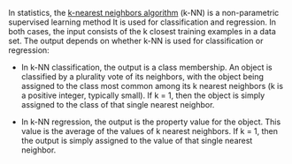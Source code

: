 In statistics, the [k-nearest neighbors algorithm](https://en.wikipedia.org/wiki/K-nearest_neighbors_algorithm) 
(k-NN) is a non-parametric supervised learning method 
It is used for classification and regression. 
In both cases, the input consists of the k closest training examples in a data set.
The output depends on whether k-NN is used for classification or regression:

+ In k-NN classification, the output is a class membership. 
An object is classified by a plurality vote of its neighbors, 
with the object being assigned to the class most common among its k nearest neighbors 
(k is a positive integer, typically small). 
If k = 1, then the object is simply assigned to the class of that single nearest neighbor.

+ In k-NN regression, the output is the property value for the object.
This value is the average of the values of k nearest neighbors. 
If k = 1, then the output is simply assigned to the value of that single nearest neighbor.


